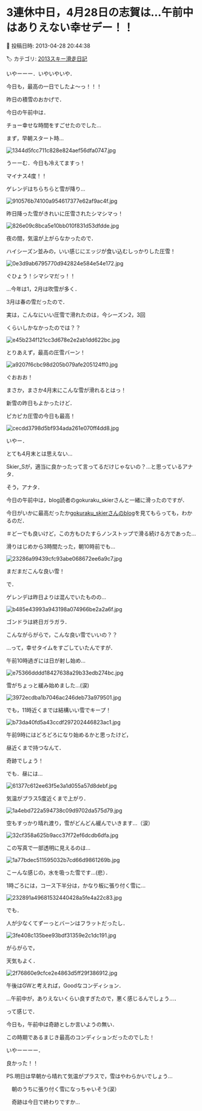 # 3連休中日，4月28日の志賀は…午前中はありえない幸せデー！！

📅 投稿日時: 2013-04-28 20:44:38

🏷️ カテゴリ: [2013スキー滑走日記](c91dbe557f9a69230b1600e48622fdd61.md)

いやーーー．いやいやいや．


今日も，最高の一日でしたよ～っ！！！





昨日の積雪のおかげで．


今日の午前中は．


チョー幸せな時間をすごせたのでした…





まず，早朝スタート時…




![1344d5fcc711c828e824aef56dfa0747.jpg](images/1344d5fcc711c828e824aef56dfa0747.jpg)




うーーむ．今日も冷えてますっ！


マイナス4度！！


ゲレンデはちらちらと雪が降り…




![910576b74100a954617377e62af9ac4f.jpg](images/910576b74100a954617377e62af9ac4f.jpg)




昨日降った雪がきれいに圧雪されたシマシマっ！




![826e09c8bca5e10bb010f831d53dfdde.jpg](images/826e09c8bca5e10bb010f831d53dfdde.jpg)




夜の間，気温が上がらなかったので．


ハイシーズン並みの，いい感じにエッジが食い込むしっかりした圧雪！




![0e3d9ab6795770d942824e584e54e172.jpg](images/0e3d9ab6795770d942824e584e54e172.jpg)




ぐひょう！シマシマだっ！！





…今年は1，2月は吹雪が多く．


3月は春の雪だったので．


実は，こんなにいい圧雪で滑れたのは，今シーズン2，3回


くらいしかなかったのでは？？




![e45b234f121cc3d678e2e2ab1dd622bc.jpg](images/e45b234f121cc3d678e2e2ab1dd622bc.jpg)




とりあえず，最高の圧雪バーン！




![a9207f6cbc98d205b079afe205124ff0.jpg](images/a9207f6cbc98d205b079afe205124ff0.jpg)




ぐおおお！


まさか，まさか4月末にこんな雪が滑れるとはっ！


新雪の昨日もよかったけど．


ピカピカ圧雪の今日も最高！




![cecdd3798d5bf934ada261e070ff4dd8.jpg](images/cecdd3798d5bf934ada261e070ff4dd8.jpg)




いやー．


とても4月末とは思えない…





Skier_Sが，適当に良かったって言ってるだけじゃないの？…と思っているアナタ．


そう，アナタ．


今日の午前中は，blog読者のgokuraku_skierさんと一緒に滑ったのですが．


今日がいかに最高だったか[gokuraku_skierさんのblog](http://red.ap.teacup.com/applet/gokurakuskier/20130428/archive)を見てもらっても，わかるのだ．


＃どーでも良いけど，この方もひたすらノンストップで滑る続ける方であった…





滑りはじめから3時間たった，朝10時前でも…




![23286a99439cfc93abe068672ee6a9c7.jpg](images/23286a99439cfc93abe068672ee6a9c7.jpg)




まだまだこんな良い雪！





で．


ゲレンデは昨日よりは混んでいたものの…




![b485e43993a943198a074966be2a2a6f.jpg](images/b485e43993a943198a074966be2a2a6f.jpg)




ゴンドラは終日ガラガラ．


こんながらがらで，こんな良い雪でいいの？？





…って，幸せタイムをすごしていたんですが．


午前10時過ぎには日が射し始め…




![e75366dddd18427638a29b33edb274bc.jpg](images/e75366dddd18427638a29b33edb274bc.jpg)




雪がちょっと緩み始めました…(涙)




![3972ecdba1b7046ac246deb73a979501.jpg](images/3972ecdba1b7046ac246deb73a979501.jpg)




でも，11時近くまでは結構いい雪でキープ！




![b73da40fd5a43ccdf297202446823ac1.jpg](images/b73da40fd5a43ccdf297202446823ac1.jpg)




午前9時にはどろどろになり始めるかと思ったけど，


昼近くまで持つなんて．


奇跡でしょう！





でも．昼には…




![61377c612ee63f5e3a1d055a57d8debf.jpg](images/61377c612ee63f5e3a1d055a57d8debf.jpg)




気温がプラス5度近くまで上がり．




![1a4ebd722a594738c09d9702da575d79.jpg](images/1a4ebd722a594738c09d9702da575d79.jpg)




空もすっかり晴れ渡り，雪がどんどん緩んでいきます…（涙）




![32cf358a625b9acc37f72ef6dcdb6dfa.jpg](images/32cf358a625b9acc37f72ef6dcdb6dfa.jpg)




この写真で一部透明に見えるのは…




![1a77bdec511595032b7cd66d9861269b.jpg](images/1a77bdec511595032b7cd66d9861269b.jpg)




こーんな感じの，水を吸った雪です…(悲）．


1時ごろには，コース下半分は，かなり板に張り付く雪に…




![232891a49681532440428a5fe4a22c83.jpg](images/232891a49681532440428a5fe4a22c83.jpg)







でも．


人が少なくてずーっとバーンはフラットだったし．




![3fe408c135bee93bdf31359e2c1dc191.jpg](images/3fe408c135bee93bdf31359e2c1dc191.jpg)




がらがらで，


天気もよく．




![2f76860e9cfce2e4863d5ff29f386912.jpg](images/2f76860e9cfce2e4863d5ff29f386912.jpg)




午後はGWと考えれば，Goodなコンディション．


…午前中が，ありえないくらい良すぎたので，悪く感じるんでしょう…．





って感じで．





今日も，午前中は奇跡としか言いようの無い．


この時期であるまじき最高のコンディションだったのでした！


いやーーーー．


良かった！！





PS.明日は早朝から晴れて気温がプラスで，雪はやわらかいでしょう…


　朝のうちに張り付く雪になっちゃいそう(涙）


　奇跡は今日で終わりですか…

